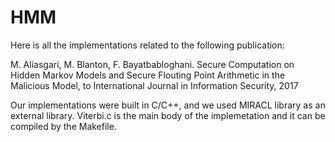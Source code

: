 # HMM
Here is all the implementations related to the following publication:

M. Aliasgari, M. Blanton, F. Bayatbabloghani. Secure Computation on Hidden Markov Models and Secure Flouting Point Arithmetic in the Malicious Model, to International Journal in Information Security, 2017

Our implementations were built in C/C++, and we used MIRACL library as an external library. Viterbi.c is the main body of the implemetation and it can be compiled by the Makefile.
